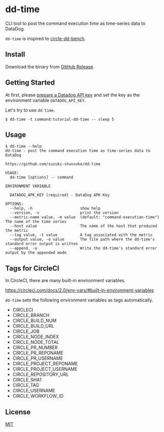 # dd-time

CLI tool to post the command execution time as time-series data to DataDog.

`dd-time` is inspired to [circle-dd-bench](https://github.com/yuya-takeyama/circle-dd-bench).

## Install

Download the binary from [GitHub Release](https://github.com/suzuki-shunsuke/dd-time/releases).

## Getting Started

At first, please [prepare a Datadog API key](https://docs.datadoghq.com/account_management/api-app-keys/) and set the key as the environment variable `DATADOG_API_KEY`.

Let's try to use `dd-time`.

```
$ dd-time -t command:tutorial-dd-time -- sleep 5
```

## Usage

```
$ dd-time --help
dd-time - post the command execution time as time-series data to DataDog

https://github.com/suzuki-shunsuke/dd-time

USAGE:
  dd-time [options] -- command

ENVIRONMENT VARIABLE

  DATADOG_APK_KEY (required) - DataDog APK Key

OPTIONS:
  --help, -h                     show help
  --version, -v                  print the version
  --metric-name value, -m value  (default: "command-execution-time") The name of the time series
  --host value                   The name of the host that produced the metric
  --tag value, -t value          A tag associated with the metric
  --output value, -o value       The file path where the dd-time's standard error output is written
  --append, -a                   Write the dd-time's standard error output by the appended mode
```

## Tags for CircleCI

In CircleCI, there are many built-in environment variables.

https://circleci.com/docs/2.0/env-vars/#built-in-environment-variables

`dd-time` sets the following environment variables as tags automatically.

* CIRCLECI
* CIRCLE_BRANCH
* CIRCLE_BUILD_NUM
* CIRCLE_BUILD_URL
* CIRCLE_JOB
* CIRCLE_NODE_INDEX
* CIRCLE_NODE_TOTAL
* CIRCLE_PR_NUMBER
* CIRCLE_PR_REPONAME
* CIRCLE_PR_USERNAME
* CIRCLE_PROJECT_REPONAME
* CIRCLE_PROJECT_USERNAME
* CIRCLE_REPOSITORY_URL
* CIRCLE_SHA1
* CIRCLE_TAG
* CIRCLE_USERNAME
* CIRCLE_WORKFLOW_ID

## License

[MIT](LICENSE)
